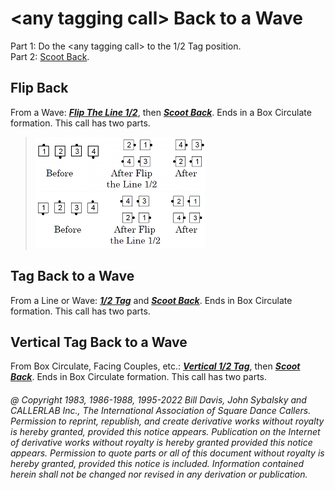 
# \<any tagging call> Back to a Wave

Part 1: Do the \<any tagging call> to the 1/2 Tag position.  
Part 2: [Scoot Back](../ms/scoot_back.md).

## Flip Back 
From a Wave:
***[Flip The Line 1/2](flip_the_line.md)***, then
***[Scoot Back](../ms/scoot_back.md)***.
Ends in a Box Circulate formation. This call has two parts.

> 
> ![alt](flip_back_1.png)  
> ![alt](flip_back_2.png)
> 

## Tag Back to a Wave
From a Line or Wave:
***[1/2 Tag](../ms/tag.md)*** and
***[Scoot Back](../ms/scoot_back.md)***.
Ends in Box Circulate formation.
This call has two parts.

## Vertical Tag Back to a Wave 
From Box Circulate, Facing Couples, etc.:
***[Vertical 1/2 Tag](vertical_tag.md)***,
then ***[Scoot Back](../ms/scoot_back.md)***.
Ends in Box Circulate formation. This call has two parts.

###### @ Copyright 1983, 1986-1988, 1995-2022 Bill Davis, John Sybalsky and CALLERLAB Inc., The International Association of Square Dance Callers. Permission to reprint, republish, and create derivative works without royalty is hereby granted, provided this notice appears. Publication on the Internet of derivative works without royalty is hereby granted provided this notice appears. Permission to quote parts or all of this document without royalty is hereby granted, provided this notice is included. Information contained herein shall not be changed nor revised in any derivation or publication.

<!-- Parts
FlipBack1
FlipBack2
TagBacktoaWave1
TagBacktoaWave2
VerticalTagBacktoaWave1
VerticalTagBacktoaWave2
-->